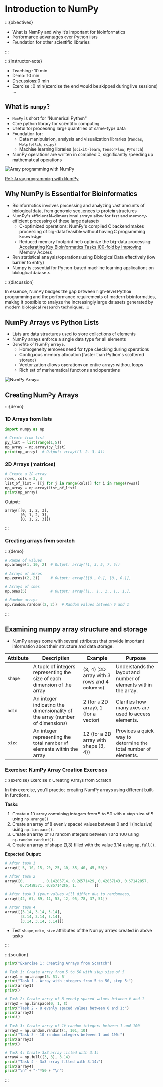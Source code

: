 # Introduction to NumPy

:::{objectives}

* What is NumPy and why it's important for bioinformatics
* Performance advantages over Python lists
* Foundation for other scientific libraries

:::

:::{instructor-note}
  - Teaching : 10 min
  - Demo: 10 min
  - Discussions:0 min
  - Exercise : 0 min(exercise the end would be skipped during live sessions)
:::


## What is `numpy`?

* `NumPy` is short for "Numerical Python"
* Core python library for scientific computing
* Useful for processing large quantities of same-type data
* Foundation for:
  * Data manipulation, analysis and visualization libraries (`Pandas`, `Matplotlib`, `scipy`)
  * Machine learning libraries (`scikit-learn`, `TensorFlow`, `PyTorch`)
* NumPy operations are written in compiled C, significantly speeding up mathematical operations

![Array programming with NumPy](image.png)

[Ref: Array programming with NumPy](https://doi.org/10.1038/s41586-020-2649-2)

## Why NumPy is Essential for Bioinformatics

* Bioinformatics involves processing and analyzing vast amounts of biological data, from genomic sequences to protein structures
* NumPy's efficient N-dimensional arrays allow for fast and memory-efficient processing of these large datasets
  * C-optimized operations: NumPy's compiled C backend makes processing of big-data feasible without having C programming knowledge
  * Reduced memory footprint help optimize the big-data processing: [Accelerating Key Bioinformatics Tasks 100-fold by Improving Memory Access](https://dl.acm.org/doi/10.1145/3437359.3465562)
* Run statistical analysis/operations using Biological Data effectively (low barrier to entry)
* Numpy is essential for Python-based machine learning applications on biological datasets

:::{discussion}

In essence, NumPy bridges the gap between high-level Python programming and the performance requirements of modern bioinformatics, making it possible to analyze the increasingly large datasets generated by modern biological research techniques.
:::

## NumPy Arrays vs Python Lists

* Lists are data structures used to store collections of elements
* NumPy arrays enforce a single data type for all elements
* Benefits of NumPy arrays:
  * Homogeneity removes need for type checking during operations
  * Contiguous memory allocation (faster than Python's scattered storage)
  * Vectorization allows operations on entire arrays without loops
  * Rich set of mathematical functions and operations

![NumPy Arrays](image-1.png)

## Creating NumPy Arrays

:::{demo}

### 1D Arrays from lists

```python
import numpy as np

# Create from list
py_list = list(range(1,5))
np_array = np.array(py_list)
print(np_array)  # Output: array([1, 2, 3, 4])
```

### 2D Arrays (matrices)

```python
# Create a 2D array
rows, cols = 3, 4
list_of_list = [[j for j in range(cols)] for i in range(rows)]
np_array = np.array(list_of_list)
print(np_array)
```

Output:

```none
array([[0, 1, 2, 3],
       [0, 1, 2, 3],
       [0, 1, 2, 3]])
```

:::

### Creating arrays from scratch

:::{demo}

```python
# Range of values
np.arange(1, 10, 2)  # Output: array([1, 3, 5, 7, 9])

# Arrays of zeros
np.zeros((2, 2))     # Output: array([[0., 0.], [0., 0.]])

# Arrays of ones
np.ones(5)           # Output: array([1., 1., 1., 1., 1.])

# Random arrays
np.random.random((2, 2))  # Random values between 0 and 1
```

:::

## Examining numpy array structure and storage

* NumPy arrays come with several attributes that provide important information about their structure and data storage.

| Attribute   | Description                                                                     | Example                                     | Purpose                                                         |
| ----------- | ------------------------------------------------------------------------------- | ------------------------------------------- | --------------------------------------------------------------- |
| `shape`     | A tuple of integers representing the size of each dimension of the array        | (3, 4) (2D array with 3 rows and 4 columns) | Understands the layout and number of elements within the array. |
| `ndim`      | An integer indicating the dimensionality of the array (number of dimensions)    | 2 (for a 2D array), 1 (for a vector)        | Clarifies how many axes are used to access elements.            |
| `size`      | An integer representing the total number of elements within the array           | 12 (for a 2D array with shape (3, 4))       | Provides a quick way to determine the total number of elements. |

### Exercise: NumPy Array Creation Exercises

:::{exercise} Exercise 1: Creating Arrays from Scratch

In this exercise, you'll practice creating NumPy arrays using different built-in functions.

**Tasks:**

1. Create a 1D array containing integers from 5 to 50 with a step size of 5 using `np.arange()`.
2. Create an array of 8 evenly spaced values between 0 and 1 (inclusive) using `np.linspace()`.
3. Create an array of 10 random integers between 1 and 100 using `np.random.randint()`.
4. Create an array of shape (3,3) filled with the value 3.14 using `np.full()`.

**Expected Output:**

```python
# After task 1
array([ 5, 10, 15, 20, 25, 30, 35, 40, 45, 50])

# After task 2
array([0.        , 0.14285714, 0.28571429, 0.42857143, 0.57142857,
       0.71428571, 0.85714286, 1.        ])

# After task 3 (your values will differ due to randomness)
array([42, 67, 89, 14, 53, 12, 95, 78, 37, 51])

# After task 4
array([[3.14, 3.14, 3.14],
       [3.14, 3.14, 3.14],
       [3.14, 3.14, 3.14]])
```

* Test `shape`, `ndim`, `size` attributes of the Numpy arrays created in above tasks

:::

:::{solution}

```python
print("Exercise 1: Creating Arrays from Scratch")

# Task 1: Create array from 5 to 50 with step size of 5
array1 = np.arange(5, 51, 5)
print("Task 1 - Array with integers from 5 to 50, step 5:")
print(array1)
print()

# Task 2: Create array of 8 evenly spaced values between 0 and 1
array2 = np.linspace(0, 1, 8)
print("Task 2 - 8 evenly spaced values between 0 and 1:")
print(array2)
print()

# Task 3: Create array of 10 random integers between 1 and 100
array3 = np.random.randint(1, 101, 10)
print("Task 3 - 10 random integers between 1 and 100:")
print(array3)
print()

# Task 4: Create 3x3 array filled with 3.14
array4 = np.full((3, 3), 3.14)
print("Task 4 - 3x3 array filled with 3.14:")
print(array4)
print("\n" + "-"*50 + "\n")
```

:::
